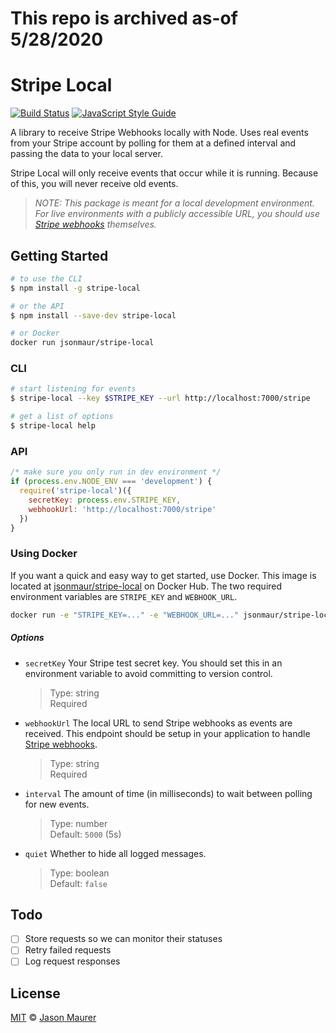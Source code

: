 # This repo is archived as-of 5/28/2020

# Stripe Local

[![Build Status](https://travis-ci.org/jsonmaur/stripe-local.svg?branch=master)](https://travis-ci.org/jsonmaur/stripe-local)
[![JavaScript Style Guide](https://img.shields.io/badge/code%20style-standard-brightgreen.svg)](http://standardjs.com/)

A library to receive Stripe Webhooks locally with Node. Uses real events from your Stripe account by polling for them at a defined interval and passing the data to your local server.

Stripe Local will only receive events that occur while it is running. Because of this, you will never receive old events.

> *NOTE: This package is meant for a local development environment. For live environments with a publicly accessible URL, you should use [Stripe webhooks](https://stripe.com/docs/webhooks) themselves.*

## Getting Started

```bash
# to use the CLI
$ npm install -g stripe-local

# or the API
$ npm install --save-dev stripe-local

# or Docker
docker run jsonmaur/stripe-local
```

### CLI

```bash
# start listening for events
$ stripe-local --key $STRIPE_KEY --url http://localhost:7000/stripe

# get a list of options
$ stripe-local help
```

### API

```javascript
/* make sure you only run in dev environment */
if (process.env.NODE_ENV === 'development') {
  require('stripe-local')({
    secretKey: process.env.STRIPE_KEY,
    webhookUrl: 'http://localhost:7000/stripe'
  })
}
```

### Using Docker

If you want a quick and easy way to get started, use Docker. This image is located at [jsonmaur/stripe-local](https://hub.docker.com/r/jsonmaur/stripe-local/) on Docker Hub. The two required environment variables are `STRIPE_KEY` and `WEBHOOK_URL`.

```bash
docker run -e "STRIPE_KEY=..." -e "WEBHOOK_URL=..." jsonmaur/stripe-local
```

##### Options

- `secretKey` Your Stripe test secret key. You should set this in an environment variable to avoid committing to version control.

  > Type: string  
  > Required

- `webhookUrl` The local URL to send Stripe webhooks as events are received. This endpoint should be setup in your application to handle [Stripe webhooks](https://stripe.com/docs/webhooks).

  > Type: string  
  > Required

- `interval` The amount of time (in milliseconds) to wait between polling for new events.

  > Type: number  
  > Default: `5000` (5s)

- `quiet` Whether to hide all logged messages.

  > Type: boolean  
  > Default: `false`

## Todo

- [ ] Store requests so we can monitor their statuses
- [ ] Retry failed requests
- [ ] Log request responses

## License

[MIT](LICENSE) © [Jason Maurer](http://maur.co)
